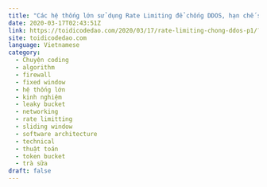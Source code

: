 ```yaml
---
title: "Các hệ thống lớn sử dụng Rate Limiting để chống DDOS, hạn chế spam, bảo vệ hệ thống như thế nào? – Phần 1"
date: 2020-03-17T02:43:51Z
link: https://toidicodedao.com/2020/03/17/rate-limiting-chong-ddos-p1/?utm_medium=RSS&utm_source=news.12bit.vn
site: toidicodedao.com
language: Vietnamese
category:
  - Chuyện coding
  - algorithm
  - firewall
  - fixed window
  - hệ thống lớn
  - kinh nghiệm
  - leaky bucket
  - networking
  - rate limitting
  - sliding window
  - software architecture
  - technical
  - thuật toán
  - token bucket
  - trà sữa
draft: false
---
```

